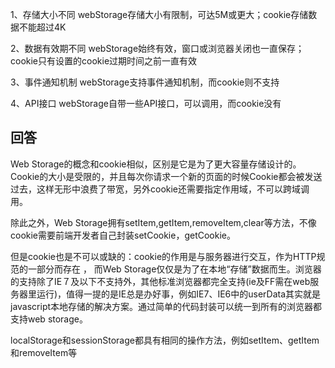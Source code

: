 1、存储大小不同
webStorage存储大小有限制，可达5M或更大；cookie存储数据不能超过4K

2、数据有效期不同
webStorage始终有效，窗口或浏览器关闭也一直保存；cookie只有设置的cookie过期时间之前一直有效

3、事件通知机制
webStorage支持事件通知机制，而cookie则不支持

4、API接口
webStorage自带一些API接口，可以调用，而cookie没有



## 回答

Web Storage的概念和cookie相似，区别是它是为了更大容量存储设计的。Cookie的大小是受限的，并且每次你请求一个新的页面的时候Cookie都会被发送过去，这样无形中浪费了带宽，另外cookie还需要指定作用域，不可以跨域调用。

除此之外，Web Storage拥有setItem,getItem,removeItem,clear等方法，不像cookie需要前端开发者自己封装setCookie，getCookie。

但是cookie也是不可以或缺的：cookie的作用是与服务器进行交互，作为HTTP规范的一部分而存在 ， 而Web Storage仅仅是为了在本地“存储”数据而生。浏览器的支持除了IE７及以下不支持外，其他标准浏览器都完全支持(ie及FF需在web服务器里运行)，值得一提的是IE总是办好事，例如IE7、IE6中的userData其实就是javascript本地存储的解决方案。通过简单的代码封装可以统一到所有的浏览器都支持web storage。

localStorage和sessionStorage都具有相同的操作方法，例如setItem、getItem和removeItem等